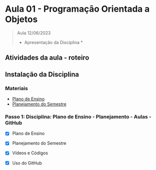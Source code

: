 # Aula 01 - Programação Orientada a Objetos

> Aula 12/06/2023
> 
>  * Apresentação da Disciplina *

## Atividades da aula - roteiro

## Instalação da Disciplina
### Materiais
- [Plano de Ensino](https://github.com/marcoswagner-commits/aulapoo/blob/31d504a9b1ce1b9099788942e33456fe5faa171c/documentos/Plano_Ensino_POO_2023.pdf)
- [Planejamento do Semestre](https://github.com/marcoswagner-commits/aulapoo/blob/3a731910eb8819c400b0e96c213063f1fe79e94f/documentos/Planejamento%20do%20Semestre_Remoto_2021_POO.pdf)


### Passo 1: Disciplina: Plano de Ensino - Planejamento - Aulas - GitHub
- [x]  Plano de Ensino
- [x]  Planejamento do Semestre
- [x]  Vídeos e Códigos
- [x]  Uso do GitHub


